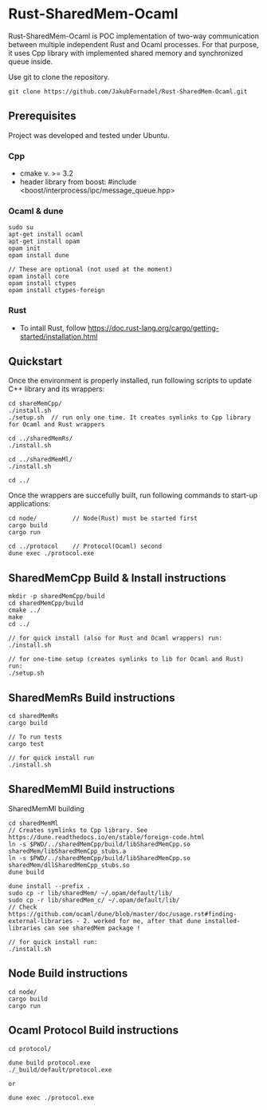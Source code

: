 # Rust-SharedMem-Ocaml
Rust-SharedMem-Ocaml is POC implementation of two-way communication between multiple independent Rust and Ocaml processes. 
For that purpose, it uses Cpp library with implemented shared memory and synchronized queue inside. 

Use git to clone the repository. 
```Shell 
git clone https://github.com/JakubFornadel/Rust-SharedMem-Ocaml.git 
```

## Prerequisites
Project was developed and tested under Ubuntu.

### Cpp
- cmake v. >= 3.2
- header library from boost: #include <boost/interprocess/ipc/message_queue.hpp>  

### Ocaml & dune
```Shell 
sudo su
apt-get install ocaml
apt-get install opam
opam init
opam install dune 

// These are optional (not used at the moment)
opam install core 
opam install ctypes 
opam install ctypes-foreign
``` 

### Rust
- To intall Rust, follow https://doc.rust-lang.org/cargo/getting-started/installation.html


## Quickstart
Once the environment is properly installed, run following scripts to update C++ library and its wrappers:
```Shell 
cd shareMemCpp/
./install.sh
./setup.sh  // run only one time. It creates symlinks to Cpp library for Ocaml and Rust wrappers

cd ../sharedMemRs/
./install.sh

cd ../sharedMemMl/
./install.sh

cd ../
```

Once the wrappers are succefully built, run following commands to start-up applications:
```Shell 
cd node/          // Node(Rust) must be started first
cargo build 
cargo run

cd ../protocol    // Protocol(Ocaml) second
dune exec ./protocol.exe
```

## SharedMemCpp Build & Install instructions
```Shell 
mkdir -p sharedMemCpp/build
cd sharedMemCpp/build
cmake ../
make
cd ../

// for quick install (also for Rust and Ocaml wrappers) run:
./install.sh

// for one-time setup (creates symlinks to lib for Ocaml and Rust) run:
./setup.sh

```

## SharedMemRs Build instructions
```Shell 
cd sharedMemRs
cargo build

// To run tests
cargo test

// for quick install run
./install.sh
```

## SharedMemMl Build instructions 
SharedMemMl building
```Shell 
cd sharedMemMl
// Creates symlinks to Cpp library. See https://dune.readthedocs.io/en/stable/foreign-code.html  
ln -s $PWD/../sharedMemCpp/build/libSharedMemCpp.so sharedMem/libSharedMemCpp_stubs.a  
ln -s $PWD/../sharedMemCpp/build/libSharedMemCpp.so sharedMem/dllSharedMemCpp_stubs.so
dune build

dune install --prefix .
sudo cp -r lib/sharedMem/ ~/.opam/default/lib/
sudo cp -r lib/sharedMem_c/ ~/.opam/default/lib/
// Check https://github.com/ocaml/dune/blob/master/doc/usage.rst#finding-external-libraries - 2. worked for me, after that dune installed-libraries can see sharedMem package !

// for quick install run:
./install.sh
```

## Node Build instructions
```Shell 
cd node/
cargo build
cargo run
```

## Ocaml Protocol Build instructions
```Shell 
cd protocol/

dune build protocol.exe
./_build/default/protocol.exe

or

dune exec ./protocol.exe
```



